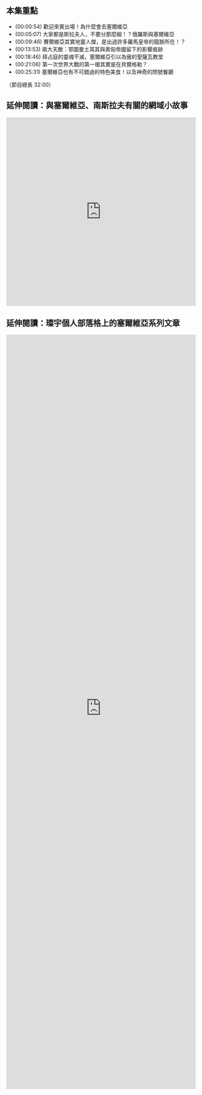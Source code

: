 ---
---


## 本集重點

* (00:00:54) 歡迎來賓出場！為什麼會去塞爾維亞
* (00:05:07) 大家都是斯拉夫人，不要分那麼細！？俄羅斯與塞爾維亞
* (00:09:46) 賽爾維亞其實地靈人傑，是出過許多羅馬皇帝的龍脈所在！？
* (00:13:53) 兩大天敵：鄂圖曼土耳其與奧匈帝國留下的影響痕跡
* (00:18:46) 拜占庭的靈魂不滅，塞爾維亞引以為傲的聖薩瓦教堂
* (00:21:06) 第一次世界大戰的第一槍其實是在貝爾格勒？
* (00:25:31) 塞爾維亞也有不可錯過的特色美食！以及神奇的問號餐廳

（節目總長 32:00）

## 延伸閱讀：與塞爾維亞、南斯拉夫有關的網域小故事

<iframe src="https://www.facebook.com/plugins/post.php?href=https%3A%2F%2Fwww.facebook.com%2Fnoregiontravel%2Fposts%2F5266158236789870&show_text=true&appId=523605358387308&height=500" width="100%" height="500" style="border:none;overflow:hidden" scrolling="no" frameborder="0" allowfullscreen="true" allow="autoplay; clipboard-write; encrypted-media; picture-in-picture; web-share"></iframe>

## 延伸閱讀：璨宇個人部落格上的塞爾維亞系列文章

<iframe src="https://domkovacevic.blogspot.com/search/label/Serbia" width="100%" height="2000" style="border:none;"></iframe>

